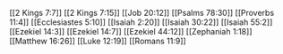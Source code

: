 [[2 Kings 7:7]]
[[2 Kings 7:15]]
[[Job 20:12]]
[[Psalms 78:30]]
[[Proverbs 11:4]]
[[Ecclesiastes 5:10]]
[[Isaiah 2:20]]
[[Isaiah 30:22]]
[[Isaiah 55:2]]
[[Ezekiel 14:3]]
[[Ezekiel 14:7]]
[[Ezekiel 44:12]]
[[Zephaniah 1:18]]
[[Matthew 16:26]]
[[Luke 12:19]]
[[Romans 11:9]]
